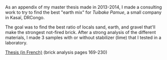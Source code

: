 As an appendix of my master thesis made in 2013-2014, I made a consulting work to try to find the best "earth mix" for _Tuibake Pamue_, a small company in Kasaï, DRCongo.

The goal was to find the best ratio of locals sand, earth, and gravel that'll make the strongest not-fired brick. After a strong analysis of the different materials, I made 3 samples with or without stabilizer (lime) that I tested in a laboratory.

<a class="btn btn-primary btn-lg" target="_blank" href="/projects/mudbrick/tfe-kuibaka.pdf#page=169"><i class="fas fa-file-pdf"></i> Thesis (in French)</a>
(brick analysis pages 169-230)
